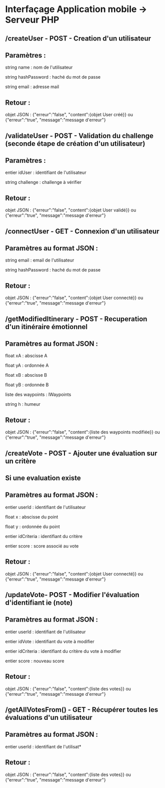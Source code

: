
# Interfaçage Application mobile -> Serveur PHP
## **/createUser** - POST - Creation d'un utilisateur
## Paramètres :
 string name : nom de l'utilisateur
 
 string hashPassword : haché du mot de passe
 
 string email : adresse mail
 
## Retour : 
 objet JSON : {"erreur":"false", "content":{objet User créé}} ou {"erreur":"true", "message":"message d'erreur"}


## **/validateUser** - POST - Validation du challenge (seconde étape de création d'un utilisateur)
## Paramètres :
 entier idUser : identifiant de l'utilisateur
 
 string challenge : challenge à vérifier
## Retour : 
 objet JSON : {"erreur":"false", "content":{objet User validé}} ou {"erreur":"true", "message":"message d'erreur"}


## **/connectUser** - GET - Connexion d'un utilisateur
## Paramètres au format JSON :
 string email : email de l'utilisateur
 
 string hashPassword : haché du mot de passe
## Retour : 
 objet JSON : {"erreur":"false", "content":{objet User connecté}} ou {"erreur":"true", "message":"message d'erreur"}


## **/getModifiedItinerary** - POST - Recuperation d'un itinéraire émotionnel
## Paramètres au format JSON :
 float xA : abscisse A
 
 float yA : ordonnée A
 
 float xB : abscisse B
 
 float yB : ordonnée B
 
 liste des waypoints : lWaypoints
 
 string h : humeur
 
## Retour : 
 objet JSON : {"erreur":"false", "content":{liste des waypoints modifiée}} ou {"erreur":"true", "message":"message d'erreur"}

## **/createVote** - POST - Ajouter une évaluation sur un critère
## Si une evaluation existe 
## Paramètres au format JSON :
 entier userId : identifiant de l'utilisateur
 
 float  x : abscisse du point
 
 float  y : ordonnée du point
 
 entier idCriteria : identifiant du critère
 
 entier score : score associé au vote
 
## Retour : 
 objet JSON : {"erreur":"false", "content":{objet User connecté}} ou {"erreur":"true", "message":"message d'erreur"}


## **/updateVote**- POST - Modifier l'évaluation d'identifiant ie (note)
## Paramètres au format JSON :
 entier userId : identifiant de l'utilisateur
 
 entier idVote : identifiant du vote à modifier
 
 entier idCriteria : identifiant du critère du vote à modifier
 
 entier score : nouveau score 
 
## Retour : 
 objet JSON : {"erreur":"false", "content":{liste des votes}} ou {"erreur":"true", "message":"message d'erreur"}
 

## **/getAllVotesFrom()** - GET - Récupérer toutes les évaluations d'un utilisateur
## Paramètres au format JSON :
 entier userId : identifiant de l'utilisat*
## Retour : 
 objet JSON : {"erreur":"false", "content":{liste des votes}} ou {"erreur":"true", "message":"message d'erreur"}
 
